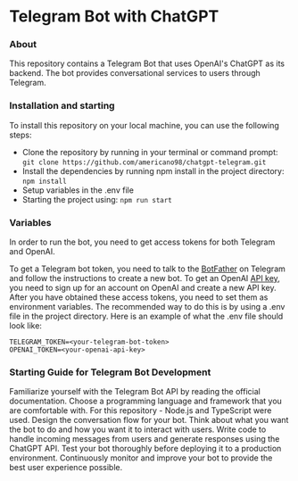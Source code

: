 # Telegram Bot with ChatGPT
### About
This repository contains a Telegram Bot that uses OpenAI's ChatGPT as its backend. The bot provides conversational services to users through Telegram.

### Installation and starting
To install this repository on your local machine, you can use the following steps:

* Clone the repository by running in your terminal or command prompt:
`git clone https://github.com/americano98/chatgpt-telegram.git`
* Install the dependencies by running npm install in the project directory:
`npm install`
* Setup variables in the .env file
* Starting the project using:
`npm run start`

### Variables
In order to run the bot, you need to get access tokens for both Telegram and OpenAI.

To get a Telegram bot token, you need to talk to the [BotFather](https://t.me/BotFather) on Telegram and follow the instructions to create a new bot.
To get an OpenAI [API key](https://platform.openai.com/account/api-keys), you need to sign up for an account on OpenAI and create a new API key.
After you have obtained these access tokens, you need to set them as environment variables. The recommended way to do this is by using a .env file in the project directory. Here is an example of what the .env file should look like:

```
TELEGRAM_TOKEN=<your-telegram-bot-token>
OPENAI_TOKEN=<your-openai-api-key>
```
### Starting Guide for Telegram Bot Development
Familiarize yourself with the Telegram Bot API by reading the official documentation.
Choose a programming language and framework that you are comfortable with. For this repository - Node.js and TypeScript were used.
Design the conversation flow for your bot. Think about what you want the bot to do and how you want it to interact with users.
Write code to handle incoming messages from users and generate responses using the ChatGPT API.
Test your bot thoroughly before deploying it to a production environment.
Continuously monitor and improve your bot to provide the best user experience possible.